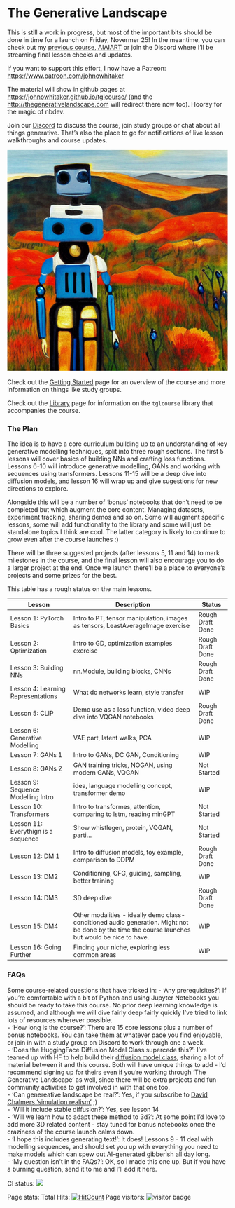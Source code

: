 The Generative Landscape
================

<!-- WARNING: THIS FILE WAS AUTOGENERATED! DO NOT EDIT! -->

This is still a work in progress, but most of the important bits should
be done in time for a launch on Friday, Novermer 25! In the meantime,
you can check out my [previous course,
AIAIART](https://github.com/johnowhitaker/aiaiart) or join the Discord
where I’ll be streaming final lesson checks and updates. <br>

If you want to support this effort, I now have a Patreon:
<https://www.patreon.com/johnowhitaker> <br>

The material will show in github pages at
<https://johnowhitaker.github.io/tglcourse/> (and the
http://thegenerativelandscape.com will redirect there now too). Hooray
for the magic of nbdev. <br>

Join our [Discord](https://discord.gg/vSjhr8xb4g) to discuss the course,
join study groups or chat about all things generative. That’s also the
place to go for notifications of live lesson walkthroughs and course
updates.

![](index_files/figure-gfm/cell-2-output-1.png)

Check out the [Getting Started](./00_Getting_Started.ipynb) page for an
overview of the course and more information on things like study
groups.<br>

Check out the
[Library](https://johnowhitaker.github.io/tglcourse/library.html) page
for information on the `tglcourse` library that accompanies the course.

### The Plan

The idea is to have a core curriculum building up to an understanding of
key generative modelling techniques, split into three rough sections.
The first 5 lessons will cover basics of building NNs and crafting loss
functions. Lessons 6-10 will introduce generative modelling, GANs and
working with sequences using transformers. Lessons 11-15 will be a deep
dive into diffusion models, and lesson 16 will wrap up and give
sugestions for new directions to explore.

Alongside this will be a number of ‘bonus’ notebooks that don’t need to
be completed but which augment the core content. Managing datasets,
experiment tracking, sharing demos and so on. Some will augment specific
lessons, some will add functionality to the library and some will just
be standalone topics I think are cool. The latter category is likely to
continue to grow even after the course launches :)

There will be three suggested projects (after lessons 5, 11 and 14) to
mark milestones in the course, and the final lesson will also encourage
you to do a larger project at the end. Once we launch there’ll be a
place to everyone’s projects and some prizes for the best.

This table has a rough status on the main lessons.

| Lesson                              | Description                                                                                                                                      | Status           |
|-------------------------------------|--------------------------------------------------------------------------------------------------------------------------------------------------|------------------|
| Lesson 1: PyTorch Basics            | Intro to PT, tensor manipulation, images as tensors, LeastAverageImage exercise                                                                  | Rough Draft Done |
| Lesson 2: Optimization              | Intro to GD, optimization examples exercise                                                                                                      | Rough Draft Done |
| Lesson 3: Building NNs              | nn.Module, building blocks, CNNs                                                                                                                 | Rough Draft Done |
| Lesson 4: Learning Representations  | What do networks learn, style transfer                                                                                                           | WIP              |
| Lesson 5: CLIP                      | Demo use as a loss function, video deep dive into VQGAN notebooks                                                                                | Rough Draft Done |
| Lesson 6: Generative Modelling      | VAE part, latent walks, PCA                                                                                                                      | WIP              |
| Lesson 7: GANs 1                    | Intro to GANs, DC GAN, Conditioning                                                                                                              | WIP              |
| Lesson 8: GANs 2                    | GAN training tricks, NOGAN, using modern GANs, VQGAN                                                                                             | Not Started      |
| Lesson 9: Sequence Modelling Intro  | idea, language modelling concept, transformer demo                                                                                               | WIP              |
| Lesson 10: Transformers             | Intro to transformes, attention, comparing to lstm, reading minGPT                                                                               | Not Started      |
| Lesson 11: Everythign is a sequence | Show whistlegen, protein, VQGAN, parti…                                                                                                          | Not Started      |
| Lesson 12: DM 1                     | Intro to diffusion models, toy example, comparison to DDPM                                                                                       | Rough Draft Done |
| Lesson 13: DM2                      | Conditioning, CFG, guiding, sampling, better training                                                                                            | WIP              |
| Lesson 14: DM3                      | SD deep dive                                                                                                                                     | Rough Draft Done |
| Lesson 15: DM4                      | Other modalities - ideally demo class-conditioned audio generation. Might not be done by the time the course launches but would be nice to have. | WIP              |
| Lesson 16: Going Further            | Finding your niche, exploring less common areas                                                                                                  | WIP              |

### FAQs

Some course-related questions that have tricked in: - ‘Any
prerequisites?’: If you’re comfortable with a bit of Python and using
Jupyter Notebooks you should be ready to take this course. No prior deep
learning knowledge is assumed, and although we will dive fairly deep
fairly quickly I’ve tried to link lots of resources wherever possible.
<br> - ‘How long is the course?’: There are 15 core lessons plus a
number of bonus notebooks. You can take them at whatever pace you find
enjoyable, or join in with a study group on Discord to work through one
a week.<br> - ‘Does the HuggingFace Diffusion Model Class supercede
this?’: I’ve teamed up with HF to help build their [diffusion model
class](https://github.com/huggingface/diffusion-models-class), sharing a
lot of material between it and this course. Both will have unique things
to add - I’d recommend signing up for theirs even if you’re working
through ‘The Generative Landscape’ as well, since there will be extra
projects and fun community activities to get involved in with that one
too. <br> - ‘Can genereative landscape be real?’: Yes, if you subscribe
to [David Chalmers ‘simulation
realism’](https://www.thephilosopher1923.org/post/taking-simulation-seriously)
;)<br> - ‘Will it include stable diffusion?’: Yes, see lesson 14<br> -
‘Will we learn how to adapt these method to 3d?’: At some point I’d love
to add more 3D related content - stay tuned for bonus notebooks once the
craziness of the course launch calms down.<br> - ‘I hope this includes
generating text!’: It does! Lessons 9 - 11 deal with modelling
sequences, and should set you up with everything you need to make models
which can spew out AI-generated gibberish all day long.<br> - ‘My
question isn’t in the FAQs?’: OK, so I made this one up. But if you have
a burning question, send it to me and I’ll add it here.<br>

CI status:
[![](https://github.com/johnowhitaker/tglcourse/actions/workflows/test.yaml/badge.svg)](https://github.com/johnowhitaker/tglcourse/actions/workflows/test.yaml)

Page stats: Total Hits:
[![HitCount](https://hits.dwyl.com/johnowhitaker/tglcourse.svg?style=flat-square&show=unique)](http://hits.dwyl.com/johnowhitaker/tglcourse)
Page visitors: ![visitor
badge](https://page-views.glitch.me/badge?page_id=tglcourse.index)
